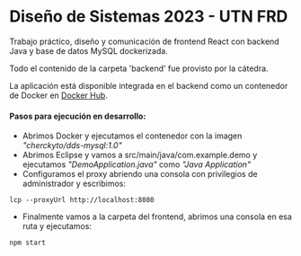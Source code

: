 # Diseño de Sistemas 2023 - UTN FRD

Trabajo práctico, diseño y comunicación de frontend React con backend Java y base de datos MySQL dockerizada.

Todo el contenido de la carpeta 'backend' fue provisto por la cátedra.

La aplicación está disponible integrada en el backend como un contenedor de Docker en [Docker Hub](https://hub.docker.com/r/tdominguez33/dds-2023).

#### Pasos para ejecución en desarrollo:

- Abrimos Docker y ejecutamos el contenedor con la imagen <i>"cherckyto/dds-mysql:1.0"</i>
- Abrimos Eclipse y vamos a src/main/java/com.example.demo y ejecutamos <i>"DemoApplication.java"</i> como <i>"Java Application"</i>
- Configuramos el proxy abriendo una consola con privilegios de administrador y escribimos:
```
lcp --proxyUrl http://localhost:8080
```
- Finalmente vamos a la carpeta del frontend, abrimos una consola en esa ruta y ejecutamos:
```
npm start
```
